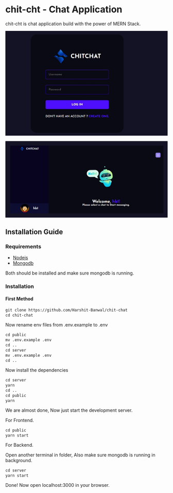 # chit-cht - Chat Application

chit-cht is chat application build with the power of MERN Stack.

![login page](./images/login.jpg)

![home page](./images/home.jpg)

## Installation Guide

### Requirements

- [Nodejs](https://nodejs.org/en/download)
- [Mongodb](https://www.mongodb.com/docs/manual/administration/install-community/)

Both should be installed and make sure mongodb is running.

### Installation

#### First Method

```shell
git clone https://github.com/Harshit-Banwal/chit-chat
cd chit-chat
```

Now rename env files from .env.example to .env

```shell
cd public
mv .env.example .env
cd ..
cd server
mv .env.example .env
cd ..
```

Now install the dependencies

```shell
cd server
yarn
cd ..
cd public
yarn
```

We are almost done, Now just start the development server.

For Frontend.

```shell
cd public
yarn start
```

For Backend.

Open another terminal in folder, Also make sure mongodb is running in background.

```shell
cd server
yarn start
```

Done! Now open localhost:3000 in your browser.
